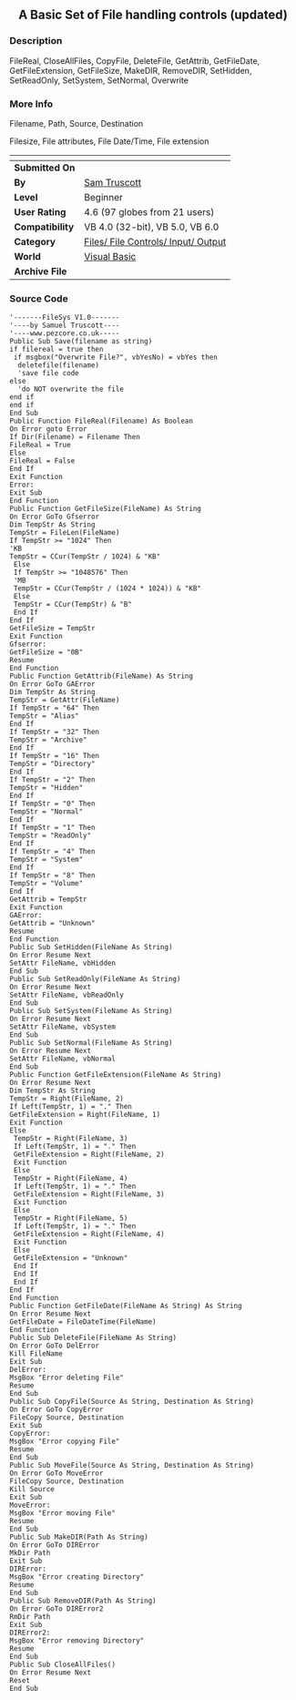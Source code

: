 ﻿<div align="center">

## A Basic Set of File handling controls \(updated\)


</div>

### Description

FileReal, CloseAllFiles, CopyFile, DeleteFile, GetAttrib, GetFileDate, GetFileExtension, GetFileSize, MakeDIR, RemoveDIR, SetHidden, SetReadOnly, SetSystem, SetNormal, Overwrite
 
### More Info
 
Filename, Path, Source, Destination

Filesize, File attributes, File Date/Time, File extension


<span>             |<span>
---                |---
**Submitted On**   |
**By**             |[Sam Truscott](https://github.com/Planet-Source-Code/PSCIndex/blob/master/ByAuthor/sam-truscott.md)
**Level**          |Beginner
**User Rating**    |4.6 (97 globes from 21 users)
**Compatibility**  |VB 4\.0 \(32\-bit\), VB 5\.0, VB 6\.0
**Category**       |[Files/ File Controls/ Input/ Output](https://github.com/Planet-Source-Code/PSCIndex/blob/master/ByCategory/files-file-controls-input-output__1-3.md)
**World**          |[Visual Basic](https://github.com/Planet-Source-Code/PSCIndex/blob/master/ByWorld/visual-basic.md)
**Archive File**   |[](https://github.com/Planet-Source-Code/sam-truscott-a-basic-set-of-file-handling-controls-updated__1-21513/archive/master.zip)





### Source Code

```
'-------FileSys V1.0-------
'----by Samuel Truscott----
'----www.pezcore.co.uk-----
Public Sub Save(filename as string)
if filereal = true then
 if msgbox("Overwrite File?", vbYesNo) = vbYes then
  deletefile(filename)
  'save file code
else
  'do NOT overwrite the file
end if
end if
End Sub
Public Function FileReal(Filename) As Boolean
On Error goto Error
If Dir(Filename) = Filename Then
FileReal = True
Else
FileReal = False
End If
Exit Function
Error:
Exit Sub
End Function
Public Function GetFileSize(FileName) As String
On Error GoTo Gfserror
Dim TempStr As String
TempStr = FileLen(FileName)
If TempStr >= "1024" Then
'KB
TempStr = CCur(TempStr / 1024) & "KB"
 Else
 If TempStr >= "1048576" Then
 'MB
 TempStr = CCur(TempStr / (1024 * 1024)) & "KB"
 Else
 TempStr = CCur(TempStr) & "B"
 End If
End If
GetFileSize = TempStr
Exit Function
Gfserror:
GetFileSize = "0B"
Resume
End Function
Public Function GetAttrib(FileName) As String
On Error GoTo GAError
Dim TempStr As String
TempStr = GetAttr(FileName)
If TempStr = "64" Then
TempStr = "Alias"
End If
If TempStr = "32" Then
TempStr = "Archive"
End If
If TempStr = "16" Then
TempStr = "Directory"
End If
If TempStr = "2" Then
TempStr = "Hidden"
End If
If TempStr = "0" Then
TempStr = "Normal"
End If
If TempStr = "1" Then
TempStr = "ReadOnly"
End If
If TempStr = "4" Then
TempStr = "System"
End If
If TempStr = "8" Then
TempStr = "Volume"
End If
GetAttrib = TempStr
Exit Function
GAError:
GetAttrib = "Unknown"
Resume
End Function
Public Sub SetHidden(FileName As String)
On Error Resume Next
SetAttr FileName, vbHidden
End Sub
Public Sub SetReadOnly(FileName As String)
On Error Resume Next
SetAttr FileName, vbReadOnly
End Sub
Public Sub SetSystem(FileName As String)
On Error Resume Next
SetAttr FileName, vbSystem
End Sub
Public Sub SetNormal(FileName As String)
On Error Resume Next
SetAttr FileName, vbNormal
End Sub
Public Function GetFileExtension(FileName As String)
On Error Resume Next
Dim TempStr As String
TempStr = Right(FileName, 2)
If Left(TempStr, 1) = "." Then
GetFileExtension = Right(FileName, 1)
Exit Function
Else
 TempStr = Right(FileName, 3)
 If Left(TempStr, 1) = "." Then
 GetFileExtension = Right(FileName, 2)
 Exit Function
 Else
 TempStr = Right(FileName, 4)
 If Left(TempStr, 1) = "." Then
 GetFileExtension = Right(FileName, 3)
 Exit Function
 Else
 TempStr = Right(FileName, 5)
 If Left(TempStr, 1) = "." Then
 GetFileExtension = Right(FileName, 4)
 Exit Function
 Else
 GetFileExtension = "Unknown"
 End If
 End If
 End If
End If
End Function
Public Function GetFileDate(FileName As String) As String
On Error Resume Next
GetFileDate = FileDateTime(FileName)
End Function
Public Sub DeleteFile(FileName As String)
On Error GoTo DelError
Kill FileName
Exit Sub
DelError:
MsgBox "Error deleting File"
Resume
End Sub
Public Sub CopyFile(Source As String, Destination As String)
On Error GoTo CopyError
FileCopy Source, Destination
Exit Sub
CopyError:
MsgBox "Error copying File"
Resume
End Sub
Public Sub MoveFile(Source As String, Destination As String)
On Error GoTo MoveError
FileCopy Source, Destination
Kill Source
Exit Sub
MoveError:
MsgBox "Error moving File"
Resume
End Sub
Public Sub MakeDIR(Path As String)
On Error GoTo DIRError
MkDir Path
Exit Sub
DIRError:
MsgBox "Error creating Directory"
Resume
End Sub
Public Sub RemoveDIR(Path As String)
On Error GoTo DIRError2
RmDir Path
Exit Sub
DIRError2:
MsgBox "Error removing Directory"
Resume
End Sub
Public Sub CloseAllFiles()
On Error Resume Next
Reset
End Sub
```

